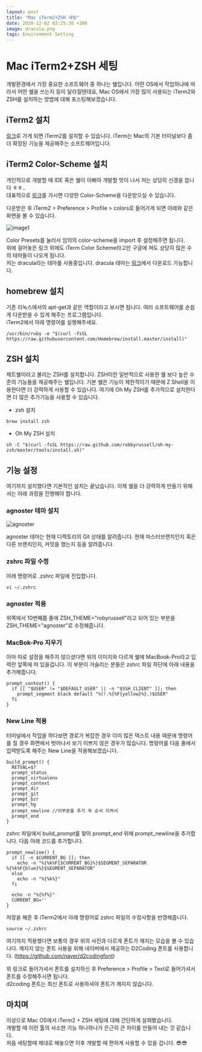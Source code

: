 ```yaml
---
layout: post
title: "Mac iTerm2+ZSH 세팅"
date: 2020-12-02 02:25:30 +300
image: dracula.png
tags: Environment Setting
---
```

  
# Mac iTerm2+ZSH 세팅  
  
개발환경에서 가장 중요한 소프트웨어 중 하나는 쉘입니다. 어떤 OS에서 작업하냐에 따라서 어떤 쉘을 쓰는지 등이 달라질텐데요, Mac OS에서 가장 많이 사용되는 iTerm2와 ZSH를 설치하는 방법에 대해 포스팅해보겠습니다.  
  
## iTerm2 설치  
  
[링크](https://iterm2.com/)로 가게 되면 iTerm2를 설치할 수 있습니다. iTerm는 Mac의 기본 터미널보다 좀 더 확장된 기능을 제공해주는 소프트웨어입니다.   

## iTerm2 Color-Scheme 설치  

개인적으로 개발할 때 IDE 혹은 쉘이 이뻐야 개발할 맛이 나서 저는 상당히 신경을 씁니다 ㅎㅎ..  
대표적으로 [링크](https://github.com/mbadolato/iTerm2-Color-Schemes)를 가시면 다양한 Color-Scheme을 다운받으실 수 있습니다.  
  
다운받은 후 iTerm2 > Preference > Profile > colors로 들어가게 되면 아래와 같은 화면을 볼 수 있습니다.  
  
![image1](https://miro.medium.com/max/1126/1*3eqvqUKzz84yJljncRWOAA.png)  
  
Color Presets를 눌러서 임의의 color-scheme을 import 후 설정해주면 됩니다.  
위에 걸어놓은 링크 외에도 iTerm Color Scheme라고만 구글에 쳐도 상당히 많은 수의 테마들이 나오게 됩니다.  
저는 dracula라는 테마를 사용중입니다. dracula 테마는 [링크](https://github.com/dracula/dracula-theme)에서 다운로드 가능합니다. 
  
## homebrew 설치  
  
기존 리눅스에서의 apt-get과 같은 역할이라고 보시면 됩니다. 여러 소프트웨어를 손쉽게 다운받을 수 있게 해주는 프로그램입니다.  
iTerm2에서 아래 명령어를 실행해주세요.
  
```
/usr/bin/ruby -e "$(curl -fsSL https://raw.githubusercontent.com/Homebrew/install.master/install)"
```
  
## ZSH 설치  
  
제트쉘이라고 불리는 ZSH를 설치합니다. ZSH이란 일반적으로 사용한 쉘 보다 높은 수준의 기능들을 제공해주는 쉘입니다. 기본 쉘은 기능이 제한적이기 때문에 Z Shell을 이용한다면 더 강력하게 사용할 수 있습니다. 여기에 Oh My ZSH를 추가적으로 설치한다면 더 많은 추가기능을 사용할 수 있습니다.  
  
* zsh 설치

```
brew install zsh
```
  
* Oh My ZSH 설치  
  
```
sh -C "$(curl -fsSL https://raw.github.com/robbyrussell/oh-my-zsh/master/tools/install.sh)"
```
  
## 기능 설정  
  
여기까지 설치했다면 기본적인 설치는 끝났습니다. 이제 쉘을 더 강력하게 만들기 위해서는 아래 과정을 진행해야 합니다.  
  
### agnoster 테마 설치  
  
![agnoster]({{site.baseurl}}/images/agnoster)

agnoster 테마는 현재 디렉토리의 Git 상태를 알려줍니다. 현재 마스터브랜치인지 혹은 다른 브랜치인지, 커밋을 했는지 등을 알려줍니다.  
  
### zshrc 파일 수정  
  
아래 명령어로 .zshrc 파일에 진입합니다.   

```
vi ~/.zshrc
```
  
### agnoster 적용

위쪽에서 10번째쯤 줄에 ZSH_THEME="robyrussell"라고 되어 있는 부분을 ZSH_THEME="agnoster"로 수정해줍니다.  
  
### MacBok-Pro 지우기  
  
아마 따로 설정을 해주지 않으셨다면 위의 이미지와 다르게 쉘에 MacBook-Pro라고 입력란 앞쪽에 떠 있을겁니다. 이 부분이 거슬리는 분들은 zshrc 파일 하단에 아래 내용을 추가해줍니다.  

```
prompt_context() {
  if [[ "$USER" != "$DEFAULT_USER" || -n "$SSH_CLIENT" ]]; then
    prompt_segment black default "%(!.%{%F{yellow}%}.)$USER"
  fi
}
```
  
### New Line 적용
  
터미널에서 작업을 하다보면 경로가 복잡한 경우 이미 많은 텍스트 내용 때문에 명령어를 칠 경우 화면에서 벗어나서 보기 이쁘지 않은 경우가 많습니다. 명령어를 다음 줄에서 입력받도록 해주는 New Line을 적용해보겠습니다.  
  
```
build_prompt() {
  RETVAL=$?
  prompt_status
  prompt_virtualenv
  prompt_context
  prompt_dir
  prompt_git
  prompt_bzr
  prompt_hg
  prompt_newline //이부분을 추가 꼭 순서 지켜서
  prompt_end
}
```

zshrc 파일에서 build_prompt를 찾아 prompt_end 위에 prompt_newline을 추가합니다. 다음 아래 코드를 추가합니다.    
  
```
prompt_newline() {
  if [[ -n $CURRENT_BG ]]; then
    echo -n "%{%k%F{$CURRENT_BG}%}$SEGMENT_SEPARATOR
%{%k%F{blue}%}$SEGMENT_SEPARATOR"
  else
    echo -n "%{%k%}"
  fi

  echo -n "%{%f%}"
  CURRENT_BG=''
}
```
  
저장을 해준 후 iTerm2에서 아래 명령어로 zshrc 파일의 수정사항을 반영해줍니다.  
  
```
source ~/.zshrc
```  
  
여기까지 적용했다면 보통의 경우 위의 사진과 다르게 폰트가 깨지는 모습을 볼 수 있습니다. 깨지지 않는 폰트 사용을 위해 네이버에서 제공하는 D2Coding 폰트를 사용합니다. (https://github.com/naver/d2codingfont)  

위 링크로 들어가셔서 폰트를 설치하신 후 Preference > Profile > Text로 들어가셔서 폰트를 수정해주시면 됩니다.  
d2coding 폰트는 최신 폰트로 사용하셔야 폰트가 깨지지 않습니다.  
  
## 마치며
  
이상으로 Mac OS에서 iTerm2 + ZSH 세팅에 대해 간단하게 살펴봤습니다.  
개발할 때 이런 툴의 사소한 기능 하나하나가 은근히 큰 차이를 만들어 내는 것 같습니다.  
처음 세팅할때 제대로 해놓으면 이후 개발할 때 편하게 사용할 수 있을 겁니다. 
😎😎  
  



  

